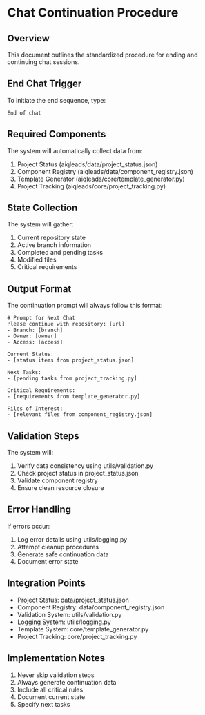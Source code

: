 # Chat Continuation Procedure

## Overview
This document outlines the standardized procedure for ending and continuing chat sessions.

## End Chat Trigger
To initiate the end sequence, type:
```
End of chat
```

## Required Components
The system will automatically collect data from:
1. Project Status (aiqleads/data/project_status.json)
2. Component Registry (aiqleads/data/component_registry.json)
3. Template Generator (aiqleads/core/template_generator.py)
4. Project Tracking (aiqleads/core/project_tracking.py)

## State Collection
The system will gather:
1. Current repository state
2. Active branch information
3. Completed and pending tasks
4. Modified files
5. Critical requirements

## Output Format
The continuation prompt will always follow this format:
```
# Prompt for Next Chat
Please continue with repository: [url]
- Branch: [branch]
- Owner: [owner]
- Access: [access]

Current Status:
- [status items from project_status.json]

Next Tasks:
- [pending tasks from project_tracking.py]

Critical Requirements:
- [requirements from template_generator.py]

Files of Interest:
- [relevant files from component_registry.json]
```

## Validation Steps
The system will:
1. Verify data consistency using utils/validation.py
2. Check project status in project_status.json
3. Validate component registry
4. Ensure clean resource closure

## Error Handling
If errors occur:
1. Log error details using utils/logging.py
2. Attempt cleanup procedures
3. Generate safe continuation data
4. Document error state

## Integration Points
- Project Status: data/project_status.json
- Component Registry: data/component_registry.json
- Validation System: utils/validation.py
- Logging System: utils/logging.py
- Template System: core/template_generator.py
- Project Tracking: core/project_tracking.py

## Implementation Notes
1. Never skip validation steps
2. Always generate continuation data
3. Include all critical rules
4. Document current state
5. Specify next tasks